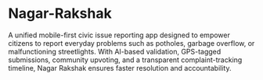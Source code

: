 # Nagar-Rakshak
A unified mobile-first civic issue reporting app designed to empower citizens to report everyday problems such as potholes, garbage overflow, or malfunctioning streetlights. With AI-based validation, GPS-tagged submissions, community upvoting, and a transparent complaint-tracking timeline, Nagar Rakshak ensures faster resolution and accountability.
